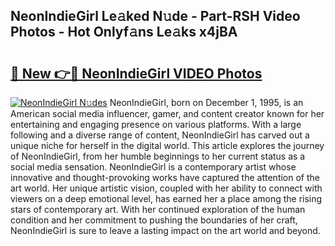 ## NeonIndieGirl Le𝚊ked N𝚞de - Part-RSH Video Photos - Hot Onlyf𝚊ns Le𝚊ks x4jBA

# <h2><a href="http://ab93518.deff.icu/?id=NeonIndieGirl">🔗 New 👉🔴 NeonIndieGirl VIDEO Photos</a></h2>

[![NeonIndieGirl N𝚞des](https://i.imgur.com/rIISA9y.gif)](http://ab93518.deff.icu/?id=NeonIndieGirl)
NeonIndieGirl, born on December 1, 1995, is an American social media influencer, gamer, and content creator known for her entertaining and engaging presence on various platforms. With a large following and a diverse range of content, NeonIndieGirl has carved out a unique niche for herself in the digital world. This article explores the journey of NeonIndieGirl, from her humble beginnings to her current status as a social media sensation. NeonIndieGirl is a contemporary artist whose innovative and thought-provoking works have captured the attention of the art world. Her unique artistic vision, coupled with her ability to connect with viewers on a deep emotional level, has earned her a place among the rising stars of contemporary art. With her continued exploration of the human condition and her commitment to pushing the boundaries of her craft, NeonIndieGirl is sure to leave a lasting impact on the art world and beyond.
